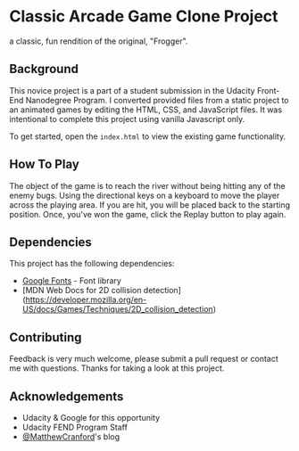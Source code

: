 # Classic Arcade Game Clone Project
a classic, fun rendition of the original, "Frogger".


## Background

This novice project is a part of a student submission in the Udacity Front-End Nanodegree Program. I converted provided files from a static project to an animated games by editing the HTML, CSS, and JavaScript files. It was intentional to complete this project using vanilla Javascript only.

To get started, open the `index.html` to view the existing game functionality.

## How To Play
The object of the game is to reach the river without being hitting any of the enemy bugs. Using the directional keys on a keyboard to move the player across the playing area. If you are hit, you will be placed back to the starting position. Once, you've won the game, click the Replay button to play again.

## Dependencies

This project has the following dependencies:

- [Google Fonts](https://fonts.google.com/) - Font library
- [MDN Web Docs for 2D collision detection] (https://developer.mozilla.org/en-US/docs/Games/Techniques/2D_collision_detection)


## Contributing
Feedback is very much welcome, please submit a pull request or contact me with questions. Thanks for taking a look at this project.

## Acknowledgements
- Udacity & Google for this opportunity
- Udacity FEND Program Staff
- [@MatthewCranford](https://github.com/matthewcranford)'s  blog
